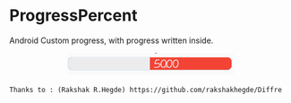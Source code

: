 # ProgressPercent
Android Custom progress, with progress written inside.

<p align="center">
<img alt="demo gif" src="preview/progress_percent.png" width=300 />
</p>

`Thanks to :
(Rakshak R.Hegde) https://github.com/rakshakhegde/Diffre`
